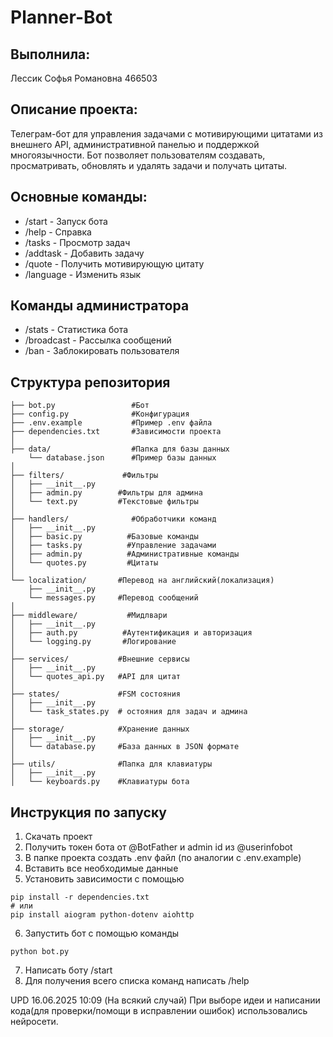 # Planner-Bot

## Выполнила:
Лессик Софья Романовна 466503

## Описание проекта:
Телеграм-бот для управления задачами с мотивирующими цитатами из внешнего API, административной панелью и поддержкой многоязычности. Бот позволяет пользователям создавать, просматривать, обновлять и удалять задачи и получать цитаты.

## Основные команды:

- /start - Запуск бота 
- /help - Справка 
- /tasks - Просмотр задач 
- /addtask - Добавить задачу 
- /quote - Получить мотивирующую цитату 
- /language - Изменить язык 

## Команды администратора

- /stats - Статистика бота 
- /broadcast - Рассылка сообщений 
- /ban - Заблокировать пользователя

## Структура репозитория

```
├── bot.py                 #Бот
├── config.py              #Конфигурация
├── .env.example           #Пример .env файла
├── dependencies.txt       #Зависимости проекта
│
├── data/                  #Папка для базы данных
    └── database.json      #Пример базы данных
│
├── filters/             #Фильтры
│   ├── __init__.py
│   ├── admin.py        #Фильтры для админа
│   └── text.py         #Текстовые фильтры
│  
├── handlers/              #Обработчики команд
│   ├── __init__.py
│   ├── basic.py          #Базовые команды
│   ├── tasks.py          #Управление задачами
│   ├── admin.py          #Административные команды
│   └── quotes.py         #Цитаты
│
└── localization/       #Перевод на английский(локализация)
    ├── __init__.py
    └── messages.py     #Перевод сообщений
│ 
├── middleware/           #Мидлвари
│   ├── __init__.py
│   ├── auth.py          #Аутентификация и авторизация
│   └── logging.py       #Логирование
│  
├── services/           #Внешние сервисы
│   ├── __init__.py
│   └── quotes_api.py   #API для цитат
│
├── states/             #FSM состояния
│   ├── __init__.py
│   └── task_states.py  # остояния для задач и админа
│ 
├── storage/            #Хранение данных
│   ├── __init__.py
│   └── database.py     #База данных в JSON формате
│ 
├── utils/              #Папка для клавиатуры
│   ├── __init__.py
│   └── keyboards.py    #Клавиатуры бота

```

## Инструкция по запуску

1) Скачать проект
2) Получить токен бота от @BotFather и admin id из @userinfobot 
3) В папке проекта создать .env файл (по аналогии с .env.example)
4) Вставить все необходимые данные
5) Установить зависимости с помощью


```
pip install -r dependencies.txt
# или
pip install aiogram python-dotenv aiohttp
```
6) Запустить бот с помощью команды 

```
python bot.py
```

7) Написать боту /start
8) Для получения всего списка команд написать /help

UPD 16.06.2025 10:09
(На всякий случай)
При выборе идеи и написании кода(для проверки/помощи в исправлении ошибок) использовались нейросети. 
